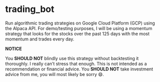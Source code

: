 # trading_bot

Run algorithmic trading strategies on Google Cloud Platform (GCP) using the Alpaca API. For demo/testing purposes, I will be using a momentum strategy that looks for the stocks over the past 125 days with the most momentum and trades every day.

**NOTICE**

You **SHOULD NOT** blindly use this strategy without backtesting it thoroughly. I really can’t stress that enough. This is not intended as a recommendation or financial advice. You **SHOULD NOT** take investment advice from me, you will most likely be sorry 😄.
